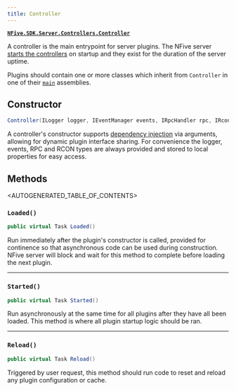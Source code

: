 ```yaml
---
title: Controller
---
```


[**`NFive.SDK.Server.Controllers.Controller`**](https://github.com/NFive/SDK.Server/blob/master/Controllers/Controller.cs)

A controller is the main entrypoint for server plugins. The NFive server [starts the controllers](lifecycle.md) on startup and they exist for the duration of the server uptime.

Plugins should contain one or more classes which inherit from `Controller` in one of their [`main`](plugindev/definition.md#server) assemblies.

## Constructor

```csharp
Controller(ILogger logger, IEventManager events, IRpcHandler rpc, IRconManager rcon)
```

A controller's constructor supports [dependency injection](dependency-injection.md) via arguments, allowing for dynamic plugin interface sharing. For convenience the logger, events, RPC and RCON types are always provided and stored to local properties for easy access.

## Methods

<AUTOGENERATED_TABLE_OF_CONTENTS>

### `Loaded()`

```csharp
public virtual Task Loaded()
```

Run immediately after the plugin's constructor is called, provided for continence so that asynchronous code can be used during construction. NFive server will block and wait for this method to complete before loading the next plugin.

---

### `Started()`

```csharp
public virtual Task Started()
```

Run asynchronously at the same time for all plugins after they have all been loaded. This method is where all plugin startup logic should be ran.

---

### `Reload()`

```csharp
public virtual Task Reload()
```

Triggered by user request, this method should run code to reset and reload any plugin configuration or cache.
